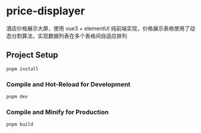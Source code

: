 # price-displayer


酒店价格展示大屏，使用 vue3 + elementUI 纯前端实现，价格展示表格使用了动态分割算法，实现数据列表在多个表格间自适应排列


## Project Setup

```sh
pnpm install
```

### Compile and Hot-Reload for Development

```sh
pnpm dev
```

### Compile and Minify for Production

```sh
pnpm build
```
